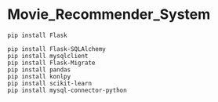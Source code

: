 # Movie_Recommender_System

    pip install Flask

    pip install Flask-SQLAlchemy
    pip install mysqlclient
    pip install Flask-Migrate
    pip install pandas
    pip install konlpy
    pip install scikit-learn
    pip install mysql-connector-python
